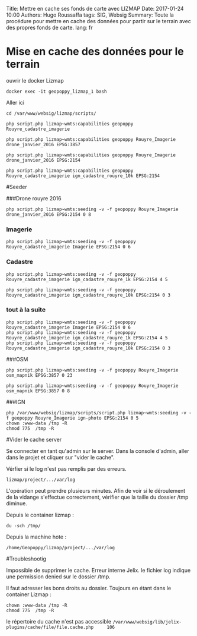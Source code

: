 Title: Mettre en cache ses fonds de carte avec LIZMAP
Date: 2017-01-24 10:00
Authors: Hugo Roussaffa
tags: SIG, Websig
Summary: Toute la procédure pour mettre en cache des données pour partir sur le terrain avec des propres fonds de carte.
lang: fr

# Mise en cache des données pour le terrain


ouvrir le docker Lizmap

~~~
docker exec -it geopoppy_lizmap_1 bash
~~~

Aller ici

~~~
cd /var/www/websig/lizmap/scripts/
~~~

~~~
php script.php lizmap~wmts:capabilities geopoppy Rouyre_cadastre_imagerie
~~~

~~~
php script.php lizmap~wmts:capabilities geopoppy Rouyre_Imagerie drone_janvier_2016 EPSG:3857

php script.php lizmap~wmts:capabilities geopoppy Rouyre_Imagerie drone_janvier_2016 EPSG:2154
~~~

~~~
php script.php lizmap~wmts:capabilities geopoppy Rouyre_cadastre_imagerie ign_cadastre_rouyre_10k EPSG:2154
~~~




#Seeder 

###Drone rouyre 2016
~~~
php script.php lizmap~wmts:seeding -v -f geopoppy Rouyre_Imagerie drone_janvier_2016 EPSG:2154 0 8
~~~

### Imagerie
~~~
php script.php lizmap~wmts:seeding -v -f geopoppy Rouyre_cadastre_imagerie Imagerie EPSG:2154 0 6
~~~

### Cadastre
~~~
php script.php lizmap~wmts:seeding -v -f geopoppy Rouyre_cadastre_imagerie ign_cadastre_rouyre_1k EPSG:2154 4 5
~~~

~~~
php script.php lizmap~wmts:seeding -v -f geopoppy Rouyre_cadastre_imagerie ign_cadastre_rouyre_10k EPSG:2154 0 3
~~~

### tout à la suite
~~~
php script.php lizmap~wmts:seeding -v -f geopoppy Rouyre_cadastre_imagerie Imagerie EPSG:2154 0 6
php script.php lizmap~wmts:seeding -v -f geopoppy Rouyre_cadastre_imagerie ign_cadastre_rouyre_1k EPSG:2154 4 5
php script.php lizmap~wmts:seeding -v -f geopoppy Rouyre_cadastre_imagerie ign_cadastre_rouyre_10k EPSG:2154 0 3
~~~


###OSM
~~~
php script.php lizmap~wmts:seeding -v -f geopoppy Rouyre_Imagerie osm_mapnik EPSG:3857 0 23
~~~

~~~
php script.php lizmap~wmts:seeding -v -f geopoppy Rouyre_Imagerie osm_mapnik EPSG:3857 0 8
~~~


###IGN

~~~
php /var/www/websig/lizmap/scripts/script.php lizmap~wmts:seeding -v -f geopoppy Rouyre_Imagerie ign-photo EPSG:2154 0 5
chown :www-data /tmp -R
chmod 775  /tmp -R
~~~


#Vider le cache server

Se connecter en tant qu'admin sur le server. Dans la console d'admin, aller dans le projet et cliquer sur "vider le cache". 

Vérfier si le log n'est pas remplis par des erreurs.

~~~
lizmap/project/.../var/log
~~~


L'opération peut prendre plusieurs minutes. Afin de voir si le déroulement de la vidange s'effectue correctement, vérifier que la taille du dossier /tmp diminue.

Depuis le container lizmap :

~~~
du -sch /tmp/ 
~~~

Depuis la machine hote :

~~~
/home/Geopoppy/lizmap/project/.../var/log
~~~

#Troubleshootig 

Impossible de supprimer le cache. Erreur interne Jelix. le fichier log indique une permission denied sur le dossier /tmp.



Il faut adresser les bons droits au dossier. Toujours en étant dans le container Lizmap :

~~~
chown :www-data /tmp -R
chmod 775  /tmp -R
~~~


le répertoire du cache n'est pas accessible ```/var/www/websig/lib/jelix-plugins/cache/file/file.cache.php     106```


